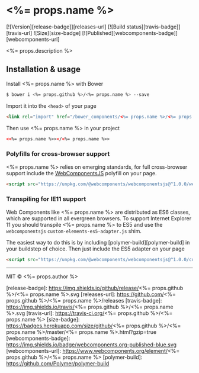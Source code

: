 # <%= props.name %>
[![Version][release-badge]][releases-url] [![Build status][travis-badge]][travis-url] ![Size][size-badge] [![Published][webcomponents-badge]][webcomponents-url]

<%= props.description %>

## Installation & usage

Install <%= props.name %> with Bower

```sh
$ bower i <%= props.github %>/<%= props.name %> --save
```

Import it into the `<head>` of your page

```html
<link rel="import" href="/bower_components/<%= props.name %>/<%= props.name %>.html">
```

Then use <%= props.name %> in your project

```html
<<%= props.name %>></<%= props.name %>>
```

### Polyfills for cross-browser support

<%= props.name %> relies on emerging standards, for full cross-browser support include the [WebComponentsJS](https://github.com/webcomponents/webcomponentsjs) polyfill on your page.

```html
<script src="https://unpkg.com/@webcomponents/webcomponentsjs@^1.0.0/webcomponents-loader.js"></script>
```

### Transpiling for IE11 support

Web Components like <%= props.name %> are distributed as ES6 classes, which are supported in all evergreen browsers. To support Internet Explorer 11 you should transpile <%= props.name %> to ES5 and use the `webcomponentsjs` `custom-elements-es5-adapter.js` shim. 

The easiest way to do this is by including [polymer-build][polymer-build] in your buildstep of choice. Then just include the ES5 adapter on your page

```html
<script src="https://unpkg.com/@webcomponents/webcomponentsjs@^1.0.0/custom-elements-es5-adapter.js"></script>
```

***

MIT © <%= props.author %>

[release-badge]: https://img.shields.io/github/release/<%= props.github %>/<%= props.name %>.svg
[releases-url]: https://github.com/<%= props.github %>/<%= props.name %>/releases
[travis-badge]: https://img.shields.io/travis/<%= props.github %>/<%= props.name %>.svg
[travis-url]: https://travis-ci.org/<%= props.github %>/<%= props.name %>
[size-badge]: https://badges.herokuapp.com/size/github/<%= props.github %>/<%= props.name %>/master/<%= props.name %>.html?gzip=true
[webcomponents-badge]: https://img.shields.io/badge/webcomponents.org-published-blue.svg
[webcomponents-url]: https://www.webcomponents.org/element/<%= props.github %>/<%= props.name %>
[polymer-build]: https://github.com/Polymer/polymer-build
